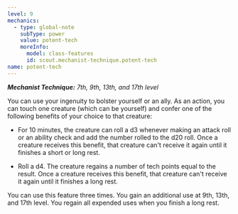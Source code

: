 ```yaml
---
level: 9
mechanics:
  - type: global-note
    subType: power
    value: potent-tech
    moreInfo:
      model: class-features
      id: scout.mechanist-technique.potent-tech
name: potent-tech
---
```

_**Mechanist Technique:** 7th, 9th, 13th, and 17th level_
You can use your ingenuity to bolster yourself or an ally. As an action, you can touch one creature (which can be yourself) and confer one of the following benefits of your choice to that creature:
- For 10 minutes, the creature can roll a d3 whenever making an attack roll or an ability check and add the number rolled to the d20 roll. Once a creature receives this benefit, that creature can't receive it again until it finishes a short or long rest.
- Roll a d4. The creature regains a number of tech points equal to the result. Once a creature receives this benefit, that creature can't receive it again until it finishes a long rest.
You can use this feature three times. You gain an additional use at 9th, 13th, and 17th level. You regain all expended uses when you finish a long rest.